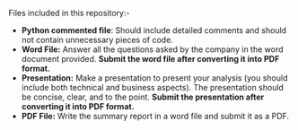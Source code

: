 Files included in this repository:-

- **Python commented file**: Should include detailed comments and should not contain unnecessary pieces of code.
- **Word File:** Answer all the questions asked by the company in the word document provided. **Submit the word file after converting it into PDF format.**
- **Presentation:** Make a presentation to present your analysis (you should include both technical and business aspects). The presentation should be concise, clear, and to the point. **Submit the presentation after converting it into PDF format.**
- **PDF File:** Write the summary report in a word file and submit it as a PDF.
